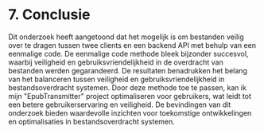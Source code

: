 # 7. Conclusie

Dit onderzoek heeft aangetoond dat het mogelijk is om bestanden veilig over te dragen tussen twee clients en een backend API met behulp van een eenmalige code. De eenmalige code methode bleek bijzonder succesvol, waarbij veiligheid en gebruiksvriendelijkheid in de overdracht van bestanden werden gegarandeerd. De resultaten benadrukken het belang van het balanceren tussen veiligheid en gebruiksvriendelijkheid in bestandsoverdracht systemen. Door deze methode toe te passen, kan ik mijn "EpubTransmitter" project optimaliseren voor gebruikers, wat leidt tot een betere gebruikerservaring en veiligheid. De bevindingen van dit onderzoek bieden waardevolle inzichten voor toekomstige ontwikkelingen en optimalisaties in bestandsoverdracht systemen.